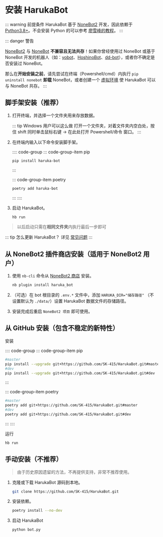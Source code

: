 #  安装 HarukaBot

::: warning 前提条件
HarukaBot 基于 [NoneBot2](https://github.com/nonebot/nonebot2) 开发，因此依赖于 [Python3.8+](https://www.python.org/downloads/release/python-386/)。不会安装 Python 的可以参考 [廖雪峰的教程](https://www.liaoxuefeng.com/wiki/1016959663602400/1016959856222624)。
:::

::: danger 警告

[NoneBot2](https://github.com/nonebot/nonebot2) 与 [NoneBot](https://github.com/nonebot/nonebot) **不兼容且无法共存**！如果你曾经使用过 NoneBot 或基于 NoneBot 开发的机器人（如：[yobot](https://github.com/pcrbot/yobot)、[HoshinoBot](https://github.com/Ice-Cirno/HoshinoBot)、[dd-bot](https://github.com/SK-415/dd-bot)），或者你不确定是否安装过 NoneBot。

那么在**开始安装之前**，请先尝试在终端（Powershell/cmd）内执行 `pip uninstall nonebot` **卸载** NoneBot，或者创建一个 [虚拟环境](https://docs.python.org/zh-cn/3/library/venv.html#creating-virtual-environments) 使 HarukaBot 可以与 NoneBot 共存。
 :::

## 脚手架安装（推荐）

1. 打开终端，并选择一个文件夹用来存放数据。

    ::: tip Windows 用户可以这么做
    打开一个文件夹，对着文件夹内空白处，按住 shift 同时单击鼠标右键 -> 在此处打开 Powershell/命令 窗口。
    :::

2. 在终端内输入以下命令安装脚手架。

    :::: code-group
    ::: code-group-item pip

    ```sh
    pip install haruka-bot
    ```
    :::

    ::: code-group-item poetry

    ```sh
    poetry add haruka-bot
    ```
    :::
    ::::

3. 启动 HarukaBot。

    ```sh
    hb run
    ```

> 以后启动只需在**相同文件夹**内执行最后一步即可

::: tip 怎么更新 HarukaBot？
详见 [常见问题](../usage/faq.md#怎么更新-harukabot)
:::

## 从 NoneBot2 插件商店安装（适用于 NoneBot2 用户）

1. 使用 `nb-cli` 命令从 [NoneBot2 商店](https://v2.nonebot.dev/store.html) 安装。

    ```sh
    nb plugin install haruka_bot
    ```

2. （可选）在 bot 根目录的 `.env.*` 文件中，添加 `HARUKA_DIR="储存路径"` （不设置默认为 `./data/`）设置 HarukaBot 数据文件的存储路径。

3. 安装完成后重启 `NoneBot2 项目` 即可使用。

## 从 GitHub 安装（包含不稳定的新特性）

安装

:::: code-group
::: code-group-item pip

```sh
#master
pip install --upgrade git+https://github.com/SK-415/HarukaBot.git#master
#dev
pip install --upgrade git+https://github.com/SK-415/HarukaBot.git#dev
```
:::

::: code-group-item poetry

```sh
#master
poetry add git+https://github.com/SK-415/HarukaBot.git#master
#dev
poetry add git+https://github.com/SK-415/HarukaBot.git#dev
```
:::
::::

运行

```sh
hb run
```

##  手动安装（不推荐）

> 由于历史原因遗留的方法，不再提供支持，非常不推荐使用。

1. 克隆或下载 HarukaBot 源码到本地。

    ```sh
    git clone https://github.com/SK-415/HarukaBot.git
    ```

2. 安装依赖。

    ```sh
    poetry install --no-dev
    ```

3. 启动 HarukaBot

    ```sh
    python bot.py
    ```

